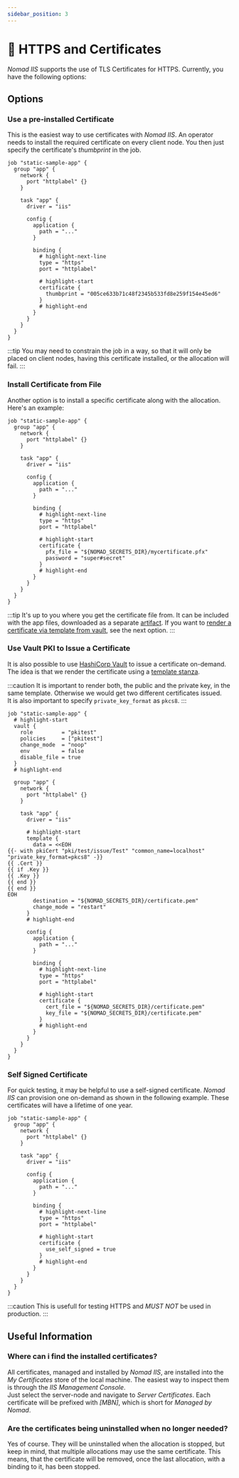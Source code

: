 ```yaml
---
sidebar_position: 3
---
```


# 🔐 HTTPS and Certificates

*Nomad IIS* supports the use of TLS Certificates for HTTPS. Currently, you have the following options:

## Options

### Use a pre-installed Certificate

This is the easiest way to use certificates with *Nomad IIS*. An operator needs to install the required certificate on every client node.
You then just specify the certificate's *thumbprint* in the job.

```hcl
job "static-sample-app" {
  group "app" {
    network {
      port "httplabel" {}
    }

    task "app" {
      driver = "iis"

      config {
        application {
          path = "..."
        }
    
        binding {
          # highlight-next-line
          type = "https"
          port = "httplabel"
          
          # highlight-start
          certificate {
            thumbprint = "005ce633b71c48f2345b533fd8e259f154e45ed6"
          }
          # highlight-end
        }
      }
    }
  }
}
```

:::tip
You may need to constrain the job in a way, so that it will only be placed on client nodes, having this certificate installed, or the allocation will fail.
:::

### Install Certificate from File

Another option is to install a specific certificate along with the allocation. Here's an example:

```hcl
job "static-sample-app" {
  group "app" {
    network {
      port "httplabel" {}
    }

    task "app" {
      driver = "iis"

      config {
        application {
          path = "..."
        }
    
        binding {
          # highlight-next-line
          type = "https"
          port = "httplabel"
          
          # highlight-start
          certificate {
            pfx_file = "${NOMAD_SECRETS_DIR}/mycertificate.pfx"
            password = "super#secret"
          }
          # highlight-end
        }
      }
    }
  }
}
```

:::tip
It's up to you where you get the certificate file from. It can be included with the app files, downloaded as a separate [artifact](https://developer.hashicorp.com/nomad/docs/job-specification/artifact). If you want to [render a certificate via template from vault](https://developer.hashicorp.com/nomad/docs/job-specification/template#vault-integration), see the next option.
:::

### Use Vault PKI to Issue a Certificate

It is also possible to use [HashiCorp Vault](https://www.vaultproject.io/) to issue a certificate on-demand.
The idea is that we render the certificate using a [template stanza](https://developer.hashicorp.com/nomad/docs/job-specification/template).

:::caution
It is important to render both, the public and the private key, in the same template.
Otherwise we would get two different certificates issued.  
It is also important to specify `private_key_format` as `pkcs8`.
:::

```hcl
job "static-sample-app" {
  # highlight-start
  vault {
    role         = "pkitest"
    policies     = ["pkitest"]
    change_mode  = "noop"
    env          = false
    disable_file = true
  }
  # highlight-end

  group "app" {
    network {
      port "httplabel" {}
    }

    task "app" {
      driver = "iis"

      # highlight-start
      template {
        data = <<EOH
{{- with pkiCert "pki/test/issue/Test" "common_name=localhost" "private_key_format=pkcs8" -}}
{{ .Cert }}
{{ if .Key }}
{{ .Key }}
{{ end }}
{{ end }}
EOH
        destination = "${NOMAD_SECRETS_DIR}/certificate.pem"
        change_mode = "restart"
      }
      # highlight-end

      config {
        application {
          path = "..."
        }
    
        binding {
          # highlight-next-line
          type = "https"
          port = "httplabel"
          
          # highlight-start
          certificate {
            cert_file = "${NOMAD_SECRETS_DIR}/certificate.pem"
            key_file = "${NOMAD_SECRETS_DIR}/certificate.pem"
          }
          # highlight-end
        }
      }
    }
  }
}
```

### Self Signed Certificate

For quick testing, it may be helpful to use a self-signed certificate.
*Nomad IIS* can provision one on-demand as shown in the following example.
These certificates will have a lifetime of one year.

```hcl
job "static-sample-app" {
  group "app" {
    network {
      port "httplabel" {}
    }

    task "app" {
      driver = "iis"

      config {
        application {
          path = "..."
        }
    
        binding {
          # highlight-next-line
          type = "https"
          port = "httplabel"
          
          # highlight-start
          certificate {
            use_self_signed = true
          }
          # highlight-end
        }
      }
    }
  }
}
```

:::caution
This is usefull for testing HTTPS and *MUST NOT* be used in production.
:::

## Useful Information

### Where can i find the installed certificates?

All certificates, managed and installed by *Nomad IIS*, are installed into the *My Certificates* store of the local machine.
The easiest way to inspect them is through the *IIS Management Console*.  
Just select the server-node and navigate to *Server Certificates*. Each certificate will be prefixed with *[MBN]*, which is short for *Managed by Nomad*.

### Are the certificates being uninstalled when no longer needed?

Yes of course. They will be uninstalled when the allocation is stopped, but keep in mind, that multiple allocations may use the same certificate.
This means, that the certificate will be removed, once the last allocation, with a binding to it, has been stopped.

